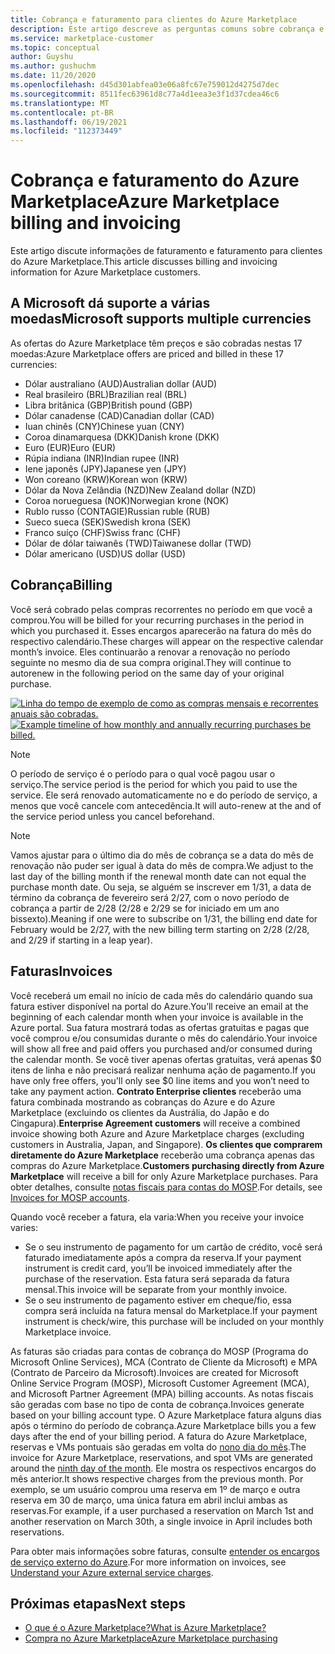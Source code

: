 ```yaml
---
title: Cobrança e faturamento para clientes do Azure Marketplace
description: Este artigo descreve as perguntas comuns sobre cobrança e faturamento para clientes do Azure Marketplace.
ms.service: marketplace-customer
ms.topic: conceptual
author: Guyshu
ms.author: gushuchm
ms.date: 11/20/2020
ms.openlocfilehash: d45d301abfea03e06a8fc67e759012d4275d7dec
ms.sourcegitcommit: 8511fec63961d8c77a4d1eea3e3f1d37cdea46c6
ms.translationtype: MT
ms.contentlocale: pt-BR
ms.lasthandoff: 06/19/2021
ms.locfileid: "112373449"
---
```

# <a name="azure-marketplace-billing-and-invoicing"></a><span data-ttu-id="a0ef3-103">Cobrança e faturamento do Azure Marketplace</span><span class="sxs-lookup"><span data-stu-id="a0ef3-103">Azure Marketplace billing and invoicing</span></span>

<span data-ttu-id="a0ef3-104">Este artigo discute informações de faturamento e faturamento para clientes do Azure Marketplace.</span><span class="sxs-lookup"><span data-stu-id="a0ef3-104">This article discusses billing and invoicing information for Azure Marketplace customers.</span></span>

## <a name="microsoft-supports-multiple-currencies"></a><span data-ttu-id="a0ef3-105">A Microsoft dá suporte a várias moedas</span><span class="sxs-lookup"><span data-stu-id="a0ef3-105">Microsoft supports multiple currencies</span></span>

<span data-ttu-id="a0ef3-106">As ofertas do Azure Marketplace têm preços e são cobradas nestas 17 moedas:</span><span class="sxs-lookup"><span data-stu-id="a0ef3-106">Azure Marketplace offers are priced and billed in these 17 currencies:</span></span>

- <span data-ttu-id="a0ef3-107">Dólar australiano (AUD)</span><span class="sxs-lookup"><span data-stu-id="a0ef3-107">Australian dollar (AUD)</span></span>
- <span data-ttu-id="a0ef3-108">Real brasileiro (BRL)</span><span class="sxs-lookup"><span data-stu-id="a0ef3-108">Brazilian real (BRL)</span></span>
- <span data-ttu-id="a0ef3-109">Libra britânica (GBP)</span><span class="sxs-lookup"><span data-stu-id="a0ef3-109">British pound (GBP)</span></span>
- <span data-ttu-id="a0ef3-110">Dólar canadense (CAD)</span><span class="sxs-lookup"><span data-stu-id="a0ef3-110">Canadian dollar (CAD)</span></span>
- <span data-ttu-id="a0ef3-111">Iuan chinês (CNY)</span><span class="sxs-lookup"><span data-stu-id="a0ef3-111">Chinese yuan (CNY)</span></span>
- <span data-ttu-id="a0ef3-112">Coroa dinamarquesa (DKK)</span><span class="sxs-lookup"><span data-stu-id="a0ef3-112">Danish krone (DKK)</span></span>
- <span data-ttu-id="a0ef3-113">Euro (EUR)</span><span class="sxs-lookup"><span data-stu-id="a0ef3-113">Euro (EUR)</span></span>
- <span data-ttu-id="a0ef3-114">Rúpia indiana (INR)</span><span class="sxs-lookup"><span data-stu-id="a0ef3-114">Indian rupee (INR)</span></span>
- <span data-ttu-id="a0ef3-115">Iene japonês (JPY)</span><span class="sxs-lookup"><span data-stu-id="a0ef3-115">Japanese yen (JPY)</span></span>
- <span data-ttu-id="a0ef3-116">Won coreano (KRW)</span><span class="sxs-lookup"><span data-stu-id="a0ef3-116">Korean won (KRW)</span></span>
- <span data-ttu-id="a0ef3-117">Dólar da Nova Zelândia (NZD)</span><span class="sxs-lookup"><span data-stu-id="a0ef3-117">New Zealand dollar (NZD)</span></span>
- <span data-ttu-id="a0ef3-118">Coroa norueguesa (NOK)</span><span class="sxs-lookup"><span data-stu-id="a0ef3-118">Norwegian krone (NOK)</span></span>
- <span data-ttu-id="a0ef3-119">Rublo russo (CONTAGIE)</span><span class="sxs-lookup"><span data-stu-id="a0ef3-119">Russian ruble (RUB)</span></span>
- <span data-ttu-id="a0ef3-120">Sueco sueca (SEK)</span><span class="sxs-lookup"><span data-stu-id="a0ef3-120">Swedish krona (SEK)</span></span>
- <span data-ttu-id="a0ef3-121">Franco suíço (CHF)</span><span class="sxs-lookup"><span data-stu-id="a0ef3-121">Swiss franc (CHF)</span></span>
- <span data-ttu-id="a0ef3-122">Dólar de dólar taiwanês (TWD)</span><span class="sxs-lookup"><span data-stu-id="a0ef3-122">Taiwanese dollar (TWD)</span></span>
- <span data-ttu-id="a0ef3-123">Dólar americano (USD)</span><span class="sxs-lookup"><span data-stu-id="a0ef3-123">US dollar (USD)</span></span>

## <a name="billing"></a><span data-ttu-id="a0ef3-124">Cobrança</span><span class="sxs-lookup"><span data-stu-id="a0ef3-124">Billing</span></span>

<span data-ttu-id="a0ef3-125">Você será cobrado pelas compras recorrentes no período em que você a comprou.</span><span class="sxs-lookup"><span data-stu-id="a0ef3-125">You will be billed for your recurring purchases in the period in which you purchased it.</span></span> <span data-ttu-id="a0ef3-126">Esses encargos aparecerão na fatura do mês do respectivo calendário.</span><span class="sxs-lookup"><span data-stu-id="a0ef3-126">These charges will appear on the respective calendar month’s invoice.</span></span> <span data-ttu-id="a0ef3-127">Eles continuarão a renovar a renovação no período seguinte no mesmo dia de sua compra original.</span><span class="sxs-lookup"><span data-stu-id="a0ef3-127">They will continue to autorenew in the following period on the same day of your original purchase.</span></span>

<span data-ttu-id="a0ef3-128">[![Linha do tempo de exemplo de como as compras mensais e recorrentes anuais são cobradas.](media/billing/billing-charges-recurring.png)](media/billing/billing-charges-recurring.png#lightbox)</span><span class="sxs-lookup"><span data-stu-id="a0ef3-128">[![Example timeline of how monthly and annually recurring purchases be billed.](media/billing/billing-charges-recurring.png)](media/billing/billing-charges-recurring.png#lightbox)</span></span>

>[!NOTE]
> <span data-ttu-id="a0ef3-129">O período de serviço é o período para o qual você pagou usar o serviço.</span><span class="sxs-lookup"><span data-stu-id="a0ef3-129">The service period is the period for which you paid to use the service.</span></span> <span data-ttu-id="a0ef3-130">Ele será renovado automaticamente no e do período de serviço, a menos que você cancele com antecedência.</span><span class="sxs-lookup"><span data-stu-id="a0ef3-130">It will auto-renew at the and of the service period unless you cancel beforehand.</span></span>

> [!NOTE]
> <span data-ttu-id="a0ef3-131">Vamos ajustar para o último dia do mês de cobrança se a data do mês de renovação não puder ser igual à data do mês de compra.</span><span class="sxs-lookup"><span data-stu-id="a0ef3-131">We adjust to the last day of the billing month if the renewal month date can not equal the purchase month date.</span></span> <span data-ttu-id="a0ef3-132">Ou seja, se alguém se inscrever em 1/31, a data de término da cobrança de fevereiro será 2/27, com o novo período de cobrança a partir de 2/28 (2/28 e 2/29 se for iniciado em um ano bissexto).</span><span class="sxs-lookup"><span data-stu-id="a0ef3-132">Meaning if one were to subscribe on 1/31, the billing end date for February would be 2/27, with the new billing term starting on 2/28 (2/28, and 2/29 if starting in a leap year).</span></span>

## <a name="invoices"></a><span data-ttu-id="a0ef3-133">Faturas</span><span class="sxs-lookup"><span data-stu-id="a0ef3-133">Invoices</span></span>

<span data-ttu-id="a0ef3-134">Você receberá um email no início de cada mês do calendário quando sua fatura estiver disponível na portal do Azure.</span><span class="sxs-lookup"><span data-stu-id="a0ef3-134">You’ll receive an email at the beginning of each calendar month when your invoice is available in the Azure portal.</span></span> <span data-ttu-id="a0ef3-135">Sua fatura mostrará todas as ofertas gratuitas e pagas que você comprou e/ou consumidas durante o mês do calendário.</span><span class="sxs-lookup"><span data-stu-id="a0ef3-135">Your invoice will show all free and paid offers you purchased and/or consumed during the calendar month.</span></span> <span data-ttu-id="a0ef3-136">Se você tiver apenas ofertas gratuitas, verá apenas $0 itens de linha e não precisará realizar nenhuma ação de pagamento.</span><span class="sxs-lookup"><span data-stu-id="a0ef3-136">If you have only free offers, you’ll only see $0 line items and you won’t need to take any payment action.</span></span> <span data-ttu-id="a0ef3-137">**Contrato Enterprise clientes** receberão uma fatura combinada mostrando as cobranças do Azure e do Azure Marketplace (excluindo os clientes da Austrália, do Japão e do Cingapura).</span><span class="sxs-lookup"><span data-stu-id="a0ef3-137">**Enterprise Agreement customers** will receive a combined invoice showing both Azure and Azure Marketplace charges (excluding customers in Australia, Japan, and Singapore).</span></span> <span data-ttu-id="a0ef3-138">**Os clientes que comprarem diretamente do Azure Marketplace** receberão uma cobrança apenas das compras do Azure Marketplace.</span><span class="sxs-lookup"><span data-stu-id="a0ef3-138">**Customers purchasing directly from Azure Marketplace** will receive a bill for only Azure Marketplace purchases.</span></span> <span data-ttu-id="a0ef3-139">Para obter detalhes, consulte [notas fiscais para contas do MOSP](/azure/cost-management-billing/understand/download-azure-invoice#invoices-for-mosp-billing-accounts).</span><span class="sxs-lookup"><span data-stu-id="a0ef3-139">For details, see [Invoices for MOSP accounts](/azure/cost-management-billing/understand/download-azure-invoice#invoices-for-mosp-billing-accounts).</span></span>

<span data-ttu-id="a0ef3-140">Quando você receber a fatura, ela varia:</span><span class="sxs-lookup"><span data-stu-id="a0ef3-140">When you receive your invoice varies:</span></span>

- <span data-ttu-id="a0ef3-141">Se o seu instrumento de pagamento for um cartão de crédito, você será faturado imediatamente após a compra da reserva.</span><span class="sxs-lookup"><span data-stu-id="a0ef3-141">If your payment instrument is credit card, you’ll be invoiced immediately after the purchase of the reservation.</span></span> <span data-ttu-id="a0ef3-142">Esta fatura será separada da fatura mensal.</span><span class="sxs-lookup"><span data-stu-id="a0ef3-142">This invoice will be separate from your monthly invoice.</span></span>
- <span data-ttu-id="a0ef3-143">Se o seu instrumento de pagamento estiver em cheque/fio, essa compra será incluída na fatura mensal do Marketplace.</span><span class="sxs-lookup"><span data-stu-id="a0ef3-143">If your payment instrument is check/wire, this purchase will be included on your monthly Marketplace invoice.</span></span>

<span data-ttu-id="a0ef3-144">As faturas são criadas para contas de cobrança do MOSP (Programa do Microsoft Online Services), MCA (Contrato de Cliente da Microsoft) e MPA (Contrato de Parceiro da Microsoft).</span><span class="sxs-lookup"><span data-stu-id="a0ef3-144">Invoices are created for Microsoft Online Service Program (MOSP), Microsoft Customer Agreement (MCA), and Microsoft Partner Agreement (MPA) billing accounts.</span></span> <span data-ttu-id="a0ef3-145">As notas fiscais são geradas com base no tipo de conta de cobrança.</span><span class="sxs-lookup"><span data-stu-id="a0ef3-145">Invoices generate based on your billing account type.</span></span> <span data-ttu-id="a0ef3-146">O Azure Marketplace fatura alguns dias após o término do período de cobrança.</span><span class="sxs-lookup"><span data-stu-id="a0ef3-146">Azure Marketplace bills you a few days after the end of your billing period.</span></span> <span data-ttu-id="a0ef3-147">A fatura do Azure Marketplace, reservas e VMs pontuais são geradas em volta do [nono dia do mês](/azure/cost-management-billing/understand/download-azure-invoice#invoices-for-mosp-billing-accounts).</span><span class="sxs-lookup"><span data-stu-id="a0ef3-147">The invoice for Azure Marketplace, reservations, and spot VMs are generated around the [ninth day of the month](/azure/cost-management-billing/understand/download-azure-invoice#invoices-for-mosp-billing-accounts).</span></span> <span data-ttu-id="a0ef3-148">Ele mostra os respectivos encargos do mês anterior.</span><span class="sxs-lookup"><span data-stu-id="a0ef3-148">It shows respective charges from the previous month.</span></span> <span data-ttu-id="a0ef3-149">Por exemplo, se um usuário comprou uma reserva em 1º de março e outra reserva em 30 de março, uma única fatura em abril inclui ambas as reservas.</span><span class="sxs-lookup"><span data-stu-id="a0ef3-149">For example, if a user purchased a reservation on March 1st and another reservation on March 30th, a single invoice in April includes both reservations.</span></span>

<span data-ttu-id="a0ef3-150">Para obter mais informações sobre faturas, consulte [entender os encargos de serviço externo do Azure](/azure/cost-management-billing/understand/understand-azure-marketplace-charges).</span><span class="sxs-lookup"><span data-stu-id="a0ef3-150">For more information on invoices, see [Understand your Azure external service charges](/azure/cost-management-billing/understand/understand-azure-marketplace-charges).</span></span>

## <a name="next-steps"></a><span data-ttu-id="a0ef3-151">Próximas etapas</span><span class="sxs-lookup"><span data-stu-id="a0ef3-151">Next steps</span></span>

- [<span data-ttu-id="a0ef3-152">O que é o Azure Marketplace?</span><span class="sxs-lookup"><span data-stu-id="a0ef3-152">What is Azure Marketplace?</span></span>](azure-marketplace-overview.md)
- [<span data-ttu-id="a0ef3-153">Compra no Azure Marketplace</span><span class="sxs-lookup"><span data-stu-id="a0ef3-153">Azure Marketplace purchasing</span></span>](azure-purchasing-invoicing.md)
